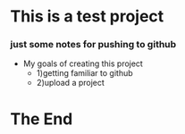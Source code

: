 # This is a test project
### just some notes for pushing to github 
+ My goals of creating this project
  + 1)getting familiar to github
  - 2)upload a project
# The End